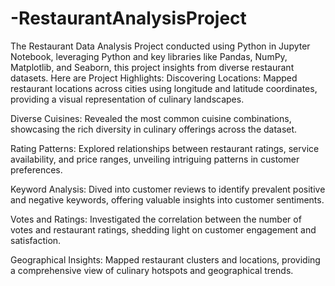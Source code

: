 # -RestaurantAnalysisProject
The Restaurant Data Analysis Project conducted using Python in Jupyter Notebook, leveraging Python and key libraries like Pandas, NumPy, Matplotlib, and Seaborn, this project insights from diverse restaurant datasets. 
Here are Project Highlights: 
Discovering Locations: Mapped restaurant locations across cities using longitude and latitude coordinates, providing a visual representation of culinary landscapes. 

Diverse Cuisines: Revealed the most common cuisine combinations, showcasing the rich diversity in culinary offerings across the dataset. 

Rating Patterns: Explored relationships between restaurant ratings, service availability, and price ranges, unveiling intriguing patterns in customer preferences. 

Keyword Analysis: Dived into customer reviews to identify prevalent positive and negative keywords, offering valuable insights into customer sentiments. 

Votes and Ratings: Investigated the correlation between the number of votes and restaurant ratings, shedding light on customer engagement and satisfaction. 

Geographical Insights: Mapped restaurant clusters and locations, providing a comprehensive view of culinary hotspots and geographical trends. 
